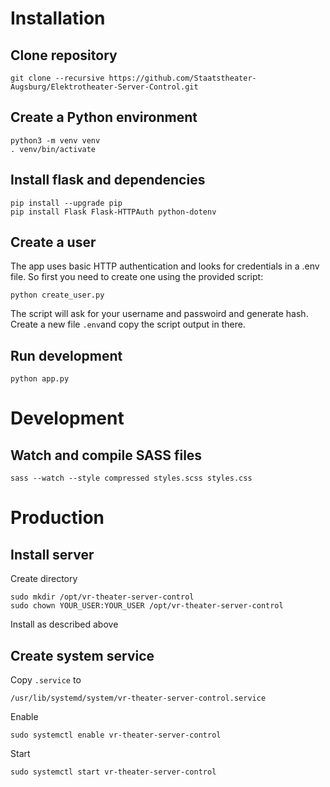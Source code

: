 # Installation


## Clone repository

    git clone --recursive https://github.com/Staatstheater-Augsburg/Elektrotheater-Server-Control.git


## Create a Python environment

    python3 -m venv venv
    . venv/bin/activate


## Install flask and dependencies

    pip install --upgrade pip
    pip install Flask Flask-HTTPAuth python-dotenv


## Create a user

The app uses basic HTTP authentication and looks for credentials in a .env file.
So first you need to create one using the provided script:

    python create_user.py

The script will ask for your username and passwoird and generate hash.
Create a new file `.env`and copy the script output in there.


## Run development

    python app.py


# Development

## Watch and compile SASS files

    sass --watch --style compressed styles.scss styles.css


# Production


## Install server

Create directory

    sudo mkdir /opt/vr-theater-server-control
    sudo chown YOUR_USER:YOUR_USER /opt/vr-theater-server-control

Install as described above


## Create system service

Copy `.service` to

    /usr/lib/systemd/system/vr-theater-server-control.service

Enable

    sudo systemctl enable vr-theater-server-control

Start

    sudo systemctl start vr-theater-server-control